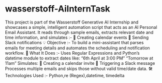 # wasserstoff-AiInternTask
This project is part of the Wasserstoff Generative AI Internship and showcases a simple, intelligent automation script that acts as an AI Personal Email Assistant. It reads through sample emails, extracts relevant date and time information, and simulates :-
📅 Creating calendar events
🔔 Sending Slack notifications
💡 Objective :- To build a mini-assistant that parses emails for meeting details and automates the scheduling and notification workflow.
🚀 What It Does :- Uses Regular Expressions and Python’s datetime module to extract dates like:
“6th April at 3:00 PM”
“Tomorrow at 11am”
Simulates:
📅 Creating a calendar invite
🔔 Triggering a Slack message
Processes multiple emails and skips those without valid time/date data.
🛠 Technologies Used :- Python,re (Regex),datetime, timedelta
